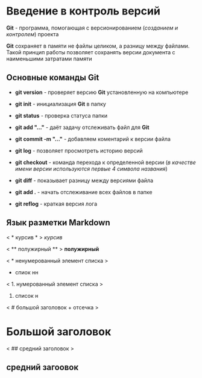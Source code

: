 # Введение в контроль версий

**Git** - программа, помогающая с версионированием (*созданием и контролем*) проекта

**Git** сохраняет в памяти не файлы целиком, а разницу между файлами. Такой принцип работы позволяет сохранять версии документа с наименьшими затратами памяти

## Основные команды Git

* **git version** - проверяет версию **Git** установленную на компьютере

* **git init** - инициализация **Git** в папку

* **git status** - проверка статуса папки

* **git  add "..."** - даёт задачу отслеживать файл для **Git**

* **git commit -m "..."** - добавляем коментарий к версии файла

* **git log** - позволяет просмотреть историю версий

* **git checkout** - команда перехода к определенной версии (*в качестве имени версии используются первые 4 символа названия*)

* **git diff** - показывает разницу между версиями файла

* **git add .** - начать отслеживание всех файлов в папке

* **git reflog** - краткая версия лога

## Язык разметки **Markdown**

< * курсив * > *курсив*

< ** полужирный ** > **полужирный**

< * ненумерованный элемент списка >
* спиок нн

< 1. нумерованный элемент списка >
1. список н

< # большой заголовок + отсечка >
# Большой заголовок

< ## средний заголовок >
## средний загоовок

